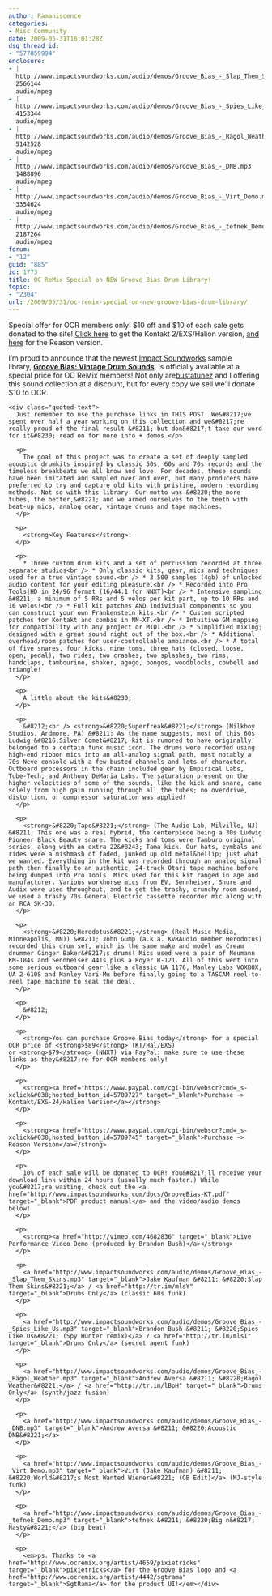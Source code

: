 ```yaml
---
author: Ramaniscence
categories:
- Misc Community
date: 2009-05-31T16:01:28Z
dsq_thread_id:
- "577859994"
enclosure:
- |
  http://www.impactsoundworks.com/audio/demos/Groove_Bias_-_Slap_Them_Skins.mp3
  2566144
  audio/mpeg
- |
  http://www.impactsoundworks.com/audio/demos/Groove_Bias_-_Spies_Like_Us.mp3
  4153344
  audio/mpeg
- |
  http://www.impactsoundworks.com/audio/demos/Groove_Bias_-_Ragol_Weather.mp3
  5142528
  audio/mpeg
- |
  http://www.impactsoundworks.com/audio/demos/Groove_Bias_-_DNB.mp3
  1488896
  audio/mpeg
- |
  http://www.impactsoundworks.com/audio/demos/Groove_Bias_-_Virt_Demo.mp3
  3354624
  audio/mpeg
- |
  http://www.impactsoundworks.com/audio/demos/Groove_Bias_-_tefnek_Demo.mp3
  2187264
  audio/mpeg
forum:
- "12"
guid: "885"
id: 1773
title: OC ReMix Special on NEW Groove Bias Drum Library!
topic:
- "2304"
url: /2009/05/31/oc-remix-special-on-new-groove-bias-drum-library/
---
```


<div class="quoted-text">
  Special offer for OCR members only! $10 off and $10 of each sale gets donated to the site! <a href="https://www.paypal.com/cgi-bin/webscr?cmd=_s-xclick&#038;hosted_button_id=5709727" target="_blank">Click here</a> to get the Kontakt 2/EXS/Halion version, <a href="https://www.paypal.com/cgi-bin/webscr?cmd=_s-xclick&#038;hosted_button_id=5709745" target="_blank">and here</a> for the Reason version.</p> 
  
  <p>
    I&#8217;m proud to announce that the newest <a href="http://www.impactsoundworks.com/" target="_blank">Impact Soundworks</a> sample library, <strong><a href="http://www.impactsoundworks.com/products/groove-bias-vintage-drum-sounds/" target="_blank">Groove Bias: Vintage Drum Sounds</a></strong>, is officially available at a special price for OC ReMix members! Not only are<a href="http://www.ocremix.org/artist/4749/bustatunez" target="_blank">bustatunez</a> and I offering this sound collection at a discount, but for every copy we sell we&#8217;ll donate $10 to OCR.</div> 
    
    <div class="quoted-text">
      Just remember to use the purchase links in THIS POST. We&#8217;ve spent over half a year working on this collection and we&#8217;re really proud of the final result &#8211; but don&#8217;t take our word for it&#8230; read on for more info + demos.</p> 
      
      <p>
        The goal of this project was to create a set of deeply sampled acoustic drumkits inspired by classic 50s, 60s and 70s records and the timeless breakbeats we all know and love. For decades, these sounds have been imitated and sampled over and over, but many producers have preferred to try and capture old kits with pristine, modern recording methods. Not so with this library. Our motto was &#8220;the more tubes, the better,&#8221; and we armed ourselves to the teeth with beat-up mics, analog gear, vintage drums and tape machines.
      </p>
      
      <p>
        <strong>Key Features</strong>:
      </p>
      
      <p>
        * Three custom drum kits and a set of percussion recorded at three separate studios<br /> * Only classic kits, gear, mics and techniques used for a true vintage sound.<br /> * 3,500 samples (4gb) of unlocked audio content for your editing pleasure.<br /> * Recorded into Pro Tools|HD in 24/96 format (16/44.1 for NNXT)<br /> * Intensive sampling &#8211; a minimum of 5 RRs and 5 velos per kit part, up to 10 RRs and 16 velos!<br /> * Full kit patches AND individual components so you can construct your own Frankenstein kits.<br /> * Custom scripted patches for Kontakt and combis in NN-XT.<br /> * Intuitive GM mapping for compatibility with any project or MIDI.<br /> * Simplified mixing; designed with a great sound right out of the box.<br /> * Additional overhead/room patches for user-controllable ambiance.<br /> * A total of five snares, four kicks, nine toms, three hats (closed, loose, open, pedal), two rides, two crashes, two splashes, two rims, handclaps, tambourine, shaker, agogo, bongos, woodblocks, cowbell and triangle!
      </p>
      
      <p>
        A little about the kits&#8230;
      </p>
      
      <p>
        &#8212;<br /> <strong>&#8220;Superfreak&#8221;</strong> (Milkboy Studios, Ardmore, PA) &#8211; As the name suggests, most of this 60s Ludwig &#8216;Silver Comet&#8217; kit is rumored to have originally belonged to a certain funk music icon. The drums were recorded using high-end ribbon mics into an all-analog signal path, most notably a 70s Neve console with a few busted channels and lots of character. Outboard processors in the chain included gear by Empirical Labs, Tube-Tech, and Anthony DeMaria Labs. The saturation present on the higher velocities of some of the sounds, like the kick and snare, came solely from high gain running through all the tubes; no overdrive, distortion, or compressor saturation was applied! 
      </p>
      
      <p>
        <strong>&#8220;Tape&#8221;</strong> (The Audio Lab, Milville, NJ) &#8211; This one was a real hybrid, the centerpiece being a 30s Ludwig Pioneer Black Beauty snare. The kicks and toms were Tamburo original series, along with an extra 22&#8243; Tama kick. Our hats, cymbals and rides were a mishmash of faded, junked up old metal&hellip; just what we wanted. Everything in the kit was recorded through an analog signal path then finally to an authentic, 24-track Otari tape machine before being dumped into Pro Tools. Mics used for this kit ranged in age and manufacturer. Various workhorse mics from EV, Sennheiser, Shure and Audix were used throughout, and to get the trashy, crunchy room sound, we used a trashy 70s General Electric cassette recorder mic along with an RCA SK-30. 
      </p>
      
      <p>
        <strong>&#8220;Herodotus&#8221;</strong> (Real Music Media, Minneapolis, MN)) &#8211; John Gump (a.k.a. KVRAudio member Herodotus) recorded this drum set, which is the same make and model as Cream drummer Ginger Baker&#8217;s drums! Mics used were a pair of Neumann KM-184s and Sennheiser 441s plus a Royer R-121. All of this went into some serious outboard gear like a classic UA 1176, Manley Labs VOXBOX, UA 2-610S and Manley Vari-Mu before finally going to a TASCAM reel-to-reel tape machine to seal the deal.
      </p>
      
      <p>
        &#8212;
      </p>
      
      <p>
        <strong>You can purchase Groove Bias today</strong> for a special OCR price of <strong>$89</strong> (KT/Hal/EXS) or <strong>$79</strong> (NNXT) via PayPal: make sure to use these links as they&#8217;re for OCR members only!
      </p>
      
      <p>
        <strong><a href="https://www.paypal.com/cgi-bin/webscr?cmd=_s-xclick&#038;hosted_button_id=5709727" target="_blank">Purchase -> Kontakt/EXS-24/Halion Version</a></strong>
      </p>
      
      <p>
        <strong><a href="https://www.paypal.com/cgi-bin/webscr?cmd=_s-xclick&#038;hosted_button_id=5709745" target="_blank">Purchase -> Reason Version</a></strong>
      </p>
      
      <p>
        10% of each sale will be donated to OCR! You&#8217;ll receive your download link within 24 hours (usually much faster.) While you&#8217;re waiting, check out the <a href="http://www.impactsoundworks.com/docs/GrooveBias-KT.pdf" target="_blank">PDF product manual</a> and the video/audio demos below!
      </p>
      
      <p>
        <strong><a href="http://vimeo.com/4682836" target="_blank">Live Performance Video Demo (produced by Brandon Bush)</a></strong>
      </p>
      
      <p>
        <a href="http://www.impactsoundworks.com/audio/demos/Groove_Bias_-_Slap_Them_Skins.mp3" target="_blank">Jake Kaufman &#8211; &#8220;Slap Them Skins&#8221;</a> / <a href="http://tr.im/mlsY" target="_blank">Drums Only</a> (classic 60s funk)
      </p>
      
      <p>
        <a href="http://www.impactsoundworks.com/audio/demos/Groove_Bias_-_Spies_Like_Us.mp3" target="_blank">Brandon Bush &#8211; &#8220;Spies Like Us&#8221; (Spy Hunter remix)</a> / <a href="http://tr.im/mlsI" target="_blank">Drums Only</a> (secret agent funk)
      </p>
      
      <p>
        <a href="http://www.impactsoundworks.com/audio/demos/Groove_Bias_-_Ragol_Weather.mp3" target="_blank">Andrew Aversa &#8211; &#8220;Ragol Weather&#8221;</a> / <a href="http://tr.im/lBpH" target="_blank">Drums Only</a> (synth/jazz fusion)
      </p>
      
      <p>
        <a href="http://www.impactsoundworks.com/audio/demos/Groove_Bias_-_DNB.mp3" target="_blank">Andrew Aversa &#8211; &#8220;Acoustic DNB&#8221;</a>
      </p>
      
      <p>
        <a href="http://www.impactsoundworks.com/audio/demos/Groove_Bias_-_Virt_Demo.mp3" target="_blank">Virt (Jake Kaufman) &#8211; &#8220;World&#8217;s Most Wanted Wiener&#8221; (GB Edit)</a> (MJ-style funk)
      </p>
      
      <p>
        <a href="http://www.impactsoundworks.com/audio/demos/Groove_Bias_-_tefnek_Demo.mp3" target="_blank">tefnek &#8211; &#8220;Big n&#8217; Nasty&#8221;</a> (big beat)
      </p>
      
      <p>
        <em>ps. Thanks to <a href="http://www.ocremix.org/artist/4659/pixietricks" target="_blank">pixietricks</a> for the Groove Bias logo and <a href="http://www.ocremix.org/artist/4442/sgtrama" target="_blank">SgtRama</a> for the product UI!</em></div>